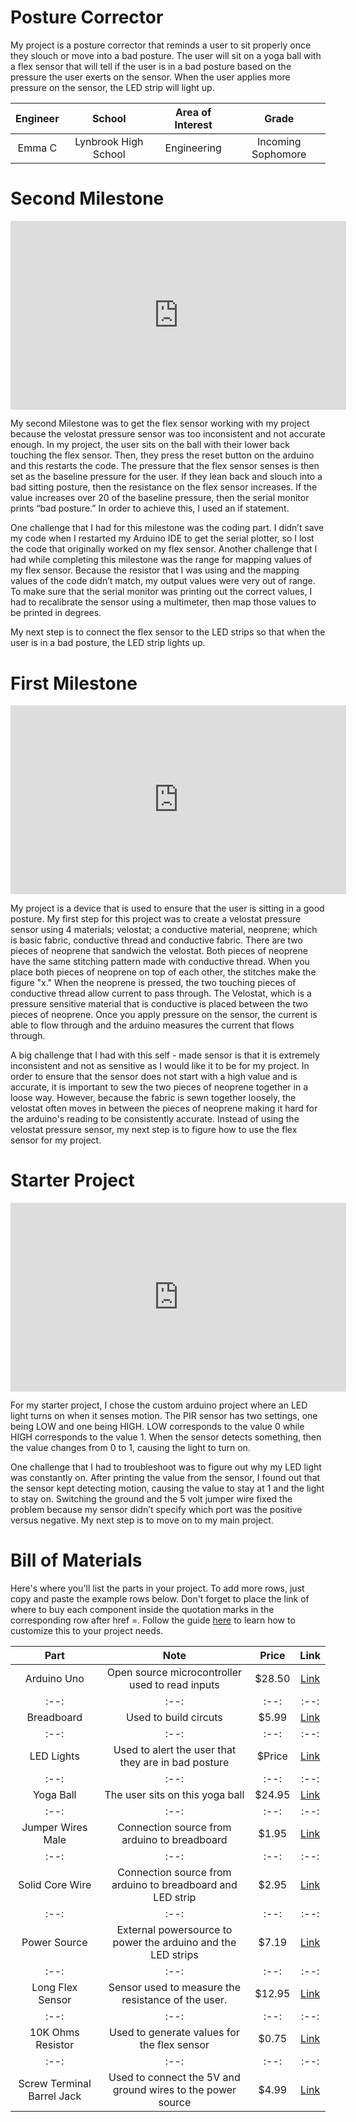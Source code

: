 # Posture Corrector 
My project is a posture corrector that reminds a user to sit properly once they slouch or move into a bad posture. The user will sit on a  yoga ball with a flex sensor that will tell if the user is in a bad posture based on the pressure the user exerts on the sensor. When the user applies more pressure on the sensor, the LED strip will light up. 

| **Engineer** | **School** | **Area of Interest** | **Grade** |
|:--:|:--:|:--:|:--:|
| Emma C | Lynbrook High School | Engineering | Incoming Sophomore  

<!-- **Replace the BlueStamp logo below with an image of yourself and your completed project. Follow the guide [here](https://tomcam.github.io/least-github-pages/adding-images-github-pages-site.html) if you need help.**

![Headstone Image](logo.svg)
  
# Final Milestone
For your final milestone, explain the outcome of your project. Key details to include are:
- What you've accomplished since your previous milestone
- What your biggest challenges and triumphs were at BSE
- A summary of key topics you learned about
- What you hope to learn in the future after everything you've learned at BSE

**Don't forget to replace the text below with the embedding for your milestone video. Go to Youtube, click Share -> Embed, and copy and paste the code to replace what's below.**

<iframe width="560" height="315" src="https://www.youtube.com/embed/F7M7imOVGug" title="YouTube video player" frameborder="0" allow="accelerometer; autoplay; clipboard-write; encrypted-media; gyroscope; picture-in-picture; web-share" allowfullscreen></iframe> -->

# Second Milestone

<iframe width="537" height="301.5" src="https://www.youtube.com/embed/vHJHWSZpKZU" title="Emma C Milestone 2" frameborder="0" allow="accelerometer; autoplay; clipboard-write; encrypted-media; gyroscope; picture-in-picture; web-share"></iframe>

My second Milestone was to get the flex sensor working with my project because the velostat pressure sensor was too inconsistent and not accurate enough. In my project, the user sits on the ball with their lower back touching the flex sensor. Then, they press the reset button on the arduino and this restarts the code. The pressure that the flex sensor senses is then set as the baseline pressure for the user. If they lean back and slouch into a bad sitting posture, then the resistance on the flex sensor increases. If the value increases over 20 of the baseline pressure, then the serial monitor prints “bad posture.” In order to achieve this, I used an if statement.

One challenge that I had for this milestone was the coding part. I didn’t save my code when I restarted my Arduino IDE to get the serial plotter, so I lost the code that originally worked on my flex sensor. Another challenge that I had while completing this milestone was the range for mapping values of my flex sensor. Because the resistor that I was using and the mapping values of the code didn’t match, my output values were very out of range. To make sure that the serial monitor was printing out the correct values, I had to recalibrate the sensor using a multimeter, then map those values to be printed in degrees. 

My next step is to connect the flex sensor to the LED strips so that when the user is in a bad posture, the LED strip lights up. 


# First Milestone

<iframe width="537" height="301.5" src="https://www.youtube.com/embed/OPL-LPEhqJY" title="Emma C. Milestone 1" frameborder="0" allow="accelerometer; autoplay; clipboard-write; encrypted-media; gyroscope; picture-in-picture; web-share" ></iframe>

My project is a device that is used to ensure that the user is sitting in a good posture. My first step for this project was to create a velostat pressure sensor using 4 materials; velostat; a conductive material, neoprene; which is basic fabric, conductive thread and conductive fabric. There are two pieces of neoprene that sandwich the velostat. Both pieces of neoprene have the same stitching pattern made with conductive thread. When you place both pieces of neoprene on top of each other, the stitches make the figure "x." When the neoprene is pressed, the two touching pieces of conductive thread allow current to pass through. The Velostat, which is a pressure sensitive material that is conductive is placed between the two pieces of neoprene. Once you apply pressure on the sensor, the current is able to flow through and the arduino measures the current that flows through.  

A big challenge that I had with this self - made sensor is that it is extremely inconsistent and not as sensitive as I would like it to be for my project. In order to ensure that the sensor does not start with a high value and is accurate, it is important to sew the two pieces of neoprene together in a loose way. However, because the fabric is sewn together loosely, the velostat often moves in between the pieces of neoprene making it hard for the arduino's reading to be consistently accurate. Instead of using the velostat pressure sensor, my next step is to figure how to use the flex sensor for my project. 


# Starter Project 

<iframe width="537" height="301.5" src="https://www.youtube.com/embed/l6ldjOKdyIM" title="Emma C. Starter Project" frameborder="0" allow="accelerometer; autoplay; clipboard-write; encrypted-media; gyroscope; picture-in-picture; web-share" ></iframe>

For my starter project, I chose the custom arduino project where an LED light turns on when it senses motion. The PIR sensor has two settings, one being LOW and one being HIGH. LOW corresponds to the value 0 while HIGH corresponds to the value 1. When the sensor detects something, then the value changes from 0 to 1, causing the light to turn on. 

One challenge that I had to troubleshoot was to figure out why my LED light was constantly on. After printing the value from the sensor, I found out that the sensor kept detecting motion, causing the value to stay at 1 and the light to stay on. Switching the ground and the 5 volt jumper wire fixed the problem because my sensor didn’t specify which port was the positive versus negative. My next step is to move on to my main project.           



<!--# Schematics 
Here's where you'll put images of your schematics. [Tinkercad](https://www.tinkercad.com/blog/official-guide-to-tinkercad-circuits) and [Fritzing](https://fritzing.org/learning/) are both great resoruces to create professional schematic diagrams, though BSE recommends Tinkercad becuase it can be done easily and for free in the browser. 

# Code
Here's where you'll put your code. The syntax below places it into a block of code. Follow the guide [here]([url](https://www.markdownguide.org/extended-syntax/)) to learn how to customize it to your project needs. 

```c++
void setup() {
  // put your setup code here, to run once:
  Serial.begin(9600);
  Serial.println("Hello World!");
}

void loop() {
  // put your main code here, to run repeatedly:

}
``` -->

# Bill of Materials
Here's where you'll list the parts in your project. To add more rows, just copy and paste the example rows below.
Don't forget to place the link of where to buy each component inside the quotation marks in the corresponding row after href =. Follow the guide [here]([url](https://www.markdownguide.org/extended-syntax/)) to learn how to customize this to your project needs. 

| **Part** | **Note** | **Price** | **Link** |
|:--:|:--:|:--:|:--:|
| Arduino Uno | Open source microcontroller used to read inputs | $28.50  | <a href="https://www.amazon.com/Arduino-A000066-ARDUINO-UNO-R3/dp/B008GRTSV6/ref=sr_1_3?crid=3VNEAL981J2CL&keywords=arduino+uno&qid=1685848547&sprefix=arduino%2Caps%2C170&sr=8-3"> Link </a> |
|:--:|:--:|:--:|:--:|
| Breadboard | Used to build circuts | $5.99 | <a href="https://www.amazon.com/Qunqi-point-Experiment-Breadboard-5-5%C3%978-2%C3%970-85cm/dp/B0135IQ0ZC/ref=sr_1_10?crid=2NREO3D61OYUY&keywords=breadboard&qid=1687992200&sprefix=breadboar%2Caps%2C210&sr=8-10"> Link </a> |
|:--:|:--:|:--:|:--:|
| LED Lights | Used to alert the user that they are in bad posture | $Price | <a href="https://www.amazon.com/Arduino-A000066-ARDUINO-UNO-R3/dp/B008GRTSV6/"> Link </a> |
|:--:|:--:|:--:|:--:|
| Yoga Ball | The user sits on this yoga ball | $24.95 | <a href="https://www.amazon.com/OPTP-Soft-Movement-Ball-Stability/dp/B07HZ1ZF2M/ref=sr_1_6?crid=2Z3VMANLO7K39&keywords=pilates+yoga+ball+12+inches&qid=1687561381&sprefix=pilates+yoga+ball+12+inche%2Caps%2C146&sr=8-6"> Link </a> |
|:--:|:--:|:--:|:--:|
| Jumper Wires Male | Connection source from arduino to breadboard | $1.95 | <a href="https://www.adafruit.com/product/1950"> Link </a> |
|:--:|:--:|:--:|:--:|
| Solid Core Wire | Connection source from arduino to breadboard and LED strip | $2.95 | <a href="https://www.adafruit.com/product/290"> Link </a> |
|:--:|:--:|:--:|:--:|
| Power Source | External powersource to power the arduino and the LED strips | $7.19 | <a href="https://www.amazon.com/Arkare-100V-240V-Replacement-Security-Raspberry-Pi/dp/B09W8X9VGK/ref=sr_1_2?keywords=ac+dc+adapter+5v&qid=1687987358&sr=8-2"> Link </a> |
|:--:|:--:|:--:|:--:|
| Long Flex Sensor | Sensor used to measure the resistance of the user. | $12.95 | <a href="https://www.adafruit.com/product/182"> Link </a> |
|:--:|:--:|:--:|:--:|
| 10K Ohms Resistor | Used to generate values for the flex sensor  | $0.75 | <a href="https://www.adafruit.com/product/2784"> Link </a> |
|:--:|:--:|:--:|:--:|
| Screw Terminal Barrel Jack |  Used to connect the 5V and ground wires to the power source | $4.99 | <a href="https://www.amazon.com/Connector-Barrel-Adapter-Security-Camera/dp/B09S3S6RYC/ref=sr_1_11?crid=UT45N7OH2BQX&keywords=screw+terminal+barrel+jack&qid=1687992329&sprefix=screw+terminal+barrel+jack%2Caps%2C139&sr=8-11"> Link </a> |


<!--# Other Resources/Examples
One of the best parts about Github is that you can view how other people set up their own work. Here are some past BSE portfolios that are awesom  e examples. You can view how they set up their portfolio, and you can view their index.md files to understand how they implemented different portfolio components.
- [Example 1](https://trashytuber.github.io/YimingJiaBlueStamp/)
- [Example 2](https://sviatil0.github.io/Sviatoslav_BSE/)
- [Example 3](https://arneshkumar.github.io/arneshbluestamp/)

To watch the BSE tutorial on how to create a portfolio, click here.--> 
